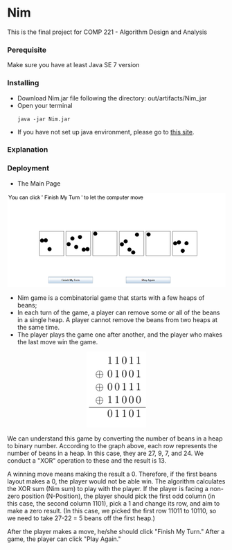 # Nim
This is the final project for COMP 221 - Algorithm Design and Analysis

### Perequisite
Make sure you have at least Java SE 7 version

### Installing
<ul>
  <li> Download Nim.jar file following the directory: out/artifacts/Nim_jar</li>
  <li> Open your terminal </li>
  
  ```
  java -jar Nim.jar
  ```
  </li>
  
  <li>If you have not set up java environment, please go to <a href="https://confluence.atlassian.com/doc/setting-the-java_home-variable-in-windows-8895.html">this site</a>.
  
  </li>
  
</ul>

### Explanation

### Deployment 

* The Main Page 

<p align="center">
    <img src="res/layout.png" alt="Gameboard"/>
</p>

* Nim game is a combinatorial game that starts with a few heaps of beans;
* In each turn of the game, a player can remove some or all of the beans in a single heap. A player cannot remove the beans from two heaps at the same time.
* The player plays the game one after another, and the player who makes the last move win the game.

<p align="center">
    <img src="res/nimsum.png" alt="Binary Representation"/>
</p>

We can understand this game by converting the number of beans in a heap to binary number. According to the graph above, each row represents the number of beans in a heap. In this case, they are 27, 9, 7, and 24. We conduct a "XOR" operation to these and the result is 13.

A winning move means making the result a 0. Therefore, if the first beans layout makes a 0, the player would not be able win. The algorithm calculates the XOR sum (Nim sum) to play with the player. If the player is facing a non-zero position (N-Position), the player should pick the first odd column (in this case, the second column 1101), pick a 1 and change its row, and aim to make a zero result. (In this case, we picked the first row 11011 to 10110, so we need to take 27-22 = 5 beans off the first heap.)

After the player makes a move, he/she should click "Finish My Turn." After a game, the player can click "Play Again."
